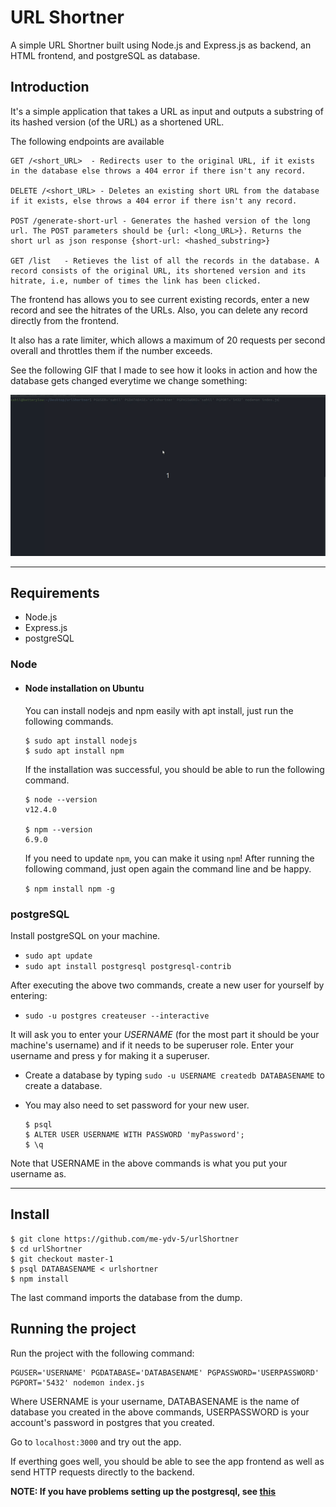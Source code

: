 # URL Shortner

A simple URL Shortner built using Node.js and Express.js as backend, an HTML frontend, and postgreSQL as database.

## Introduction

It's a simple application that takes a URL as input and outputs a substring of its hashed version (of the URL) as a shortened URL.

The following endpoints are available

    GET /<short_URL>  - Redirects user to the original URL, if it exists in the database else throws a 404 error if there isn't any record.

    DELETE /<short_URL> - Deletes an existing short URL from the database if it exists, else throws a 404 error if there isn't any record.

    POST /generate-short-url - Generates the hashed version of the long url. The POST parameters should be {url: <long_URL>}. Returns the short url as json response {short-url: <hashed_substring>} 

    GET /list   - Retieves the list of all the records in the database. A record consists of the original URL, its shortened version and its hitrate, i.e, number of times the link has been clicked.
 
The frontend has allows you to see current existing records, enter a new record and see the hitrates of the URLs. Also, you can delete any record directly from the frontend.

It also has a rate limiter, which allows a maximum of 20 requests per second overall and throttles them if the number exceeds.

See the following GIF that I made to see how it looks in action and how the database gets changed everytime we change something:

![URL Shortner Example](demo.gif)

---
## Requirements

* Node.js
* Express.js
* postgreSQL 

### Node
- #### Node installation on Ubuntu

  You can install nodejs and npm easily with apt install, just run the following commands.

      $ sudo apt install nodejs
      $ sudo apt install npm

    If the installation was successful, you should be able to run the following command.

    ```
    $ node --version
    v12.4.0
    
    $ npm --version
    6.9.0
    ```


    If you need to update `npm`, you can make it using `npm`!  After running the following command, just open again the command line and be happy.

    `$ npm install npm -g`

### postgreSQL
Install postgreSQL on your machine.

-   `sudo apt update`
-   `sudo apt install postgresql postgresql-contrib`

After executing the above two commands, create a new user for yourself by entering:

-   `sudo -u postgres createuser --interactive`

It will ask you to enter your *USERNAME* (for the most part it should be your machine's username) and if it needs to be superuser role. Enter your username and press y for making it a superuser.

-   Create a database by typing `sudo -u USERNAME createdb DATABASENAME` to create a database.

-   You may also need to set password for your new user.

        $ psql
        $ ALTER USER USERNAME WITH PASSWORD 'myPassword';
        $ \q

Note that USERNAME in the above commands is what you put your username as.

---

## Install

    $ git clone https://github.com/me-ydv-5/urlShortner
    $ cd urlShortner
    $ git checkout master-1
    $ psql DATABASENAME < urlshortner
    $ npm install

The last command imports the database from the dump.


## Running the project

Run the project with  the following command:

    PGUSER='USERNAME' PGDATABASE='DATABASENAME' PGPASSWORD='USERPASSWORD' PGPORT='5432' nodemon index.js

Where USERNAME is your username, DATABASENAME is the name of database you created in the above commands, USERPASSWORD is your account's password in postgres that you created.

Go to `localhost:3000` and try out the app.

If everthing goes well, you should be able to see the app frontend as well as send HTTP requests directly to the backend.

**NOTE: If you have problems setting up the postgresql, see [this](https://www.digitalocean.com/community/tutorials/how-to-install-and-use-postgresql-on-ubuntu-18-04)**
